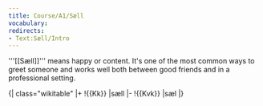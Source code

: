 ```yaml
---
title: Course/A1/Sæll
vocabulary:
redirects:
- Text:Sæll/Intro
---
```


'''<translate>[[Sæll]]</translate>''' means happy or content. It's one of the most common ways to greet someone and works well both between good friends and in a professional setting.

{| class="wikitable"
|+
!{{Kk}}
|<translate>sæll</translate>
|-
!{{Kvk}}
|<translate>sæl</translate>
|}

